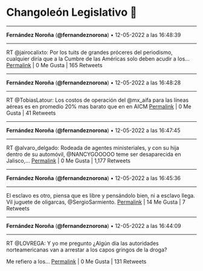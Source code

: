 # Changoleón Legislativo 🙈
*****
**Fernández Noroña** (**@fernandeznorona**) • 12-05-2022 a las 16:48:39
*****
RT @jairocalixto: Por los tuits de grandes próceres del periodismo, cualquier diría que a la Cumbre de las Américas solo deben acudir a los…
[Permalink](https://twitter.com/fernandeznorona/status/1524914485919612963) | 0 Me Gusta | 165 Retweets
*****
**Fernández Noroña** (**@fernandeznorona**) • 12-05-2022 a las 16:48:28
*****
RT @TobiasLatour: Los costos de operación del @mx_aifa para las líneas aéreas es en promedio 20% mas barato que en en AICM
[Permalink](https://twitter.com/fernandeznorona/status/1524914439081820164) | 0 Me Gusta | 41 Retweets
*****
**Fernández Noroña** (**@fernandeznorona**) • 12-05-2022 a las 16:47:45
*****
RT @alvaro_delgado: Rodeada de agentes ministeriales, y con su hija dentro de su automóvil, @NANCYGOOOOO teme ser desaparecida en Jalisco,…
[Permalink](https://twitter.com/fernandeznorona/status/1524914259150372875) | 0 Me Gusta | 1,177 Retweets
*****
**Fernández Noroña** (**@fernandeznorona**) • 12-05-2022 a las 16:45:36
*****
El esclavo es otro, piensa que es libre y pensándolo bien, ni a esclavo llega. Vil juguete de oligarcas, @SergioSarmiento.
[Permalink](https://twitter.com/fernandeznorona/status/1524913717204471808) | 14 Me Gusta | 7 Retweets
*****
**Fernández Noroña** (**@fernandeznorona**) • 12-05-2022 a las 16:44:09
*****
RT @LOVREGA: Y yo me pregunto ¿Algún día las autoridades norteamericanas van a arrestar a los capos gringos de la droga?


Me refiero a los…
[Permalink](https://twitter.com/fernandeznorona/status/1524913353600139272) | 0 Me Gusta | 131 Retweets
